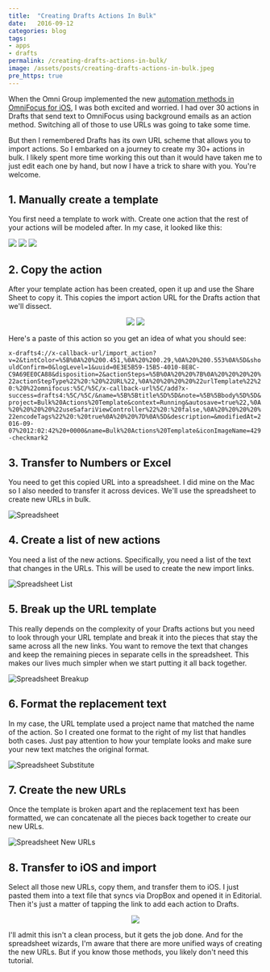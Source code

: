 ```yaml
---
title:  "Creating Drafts Actions In Bulk"
date:   2016-09-12
categories: blog
tags:
- apps
- drafts
permalink: /creating-drafts-actions-in-bulk/
image: /assets/posts/creating-drafts-actions-in-bulk.jpeg
pre_https: true
---
```

When the Omni Group implemented the new [automation methods in OmniFocus for iOS](https://discourse.omnigroup.com/t/implementation-details-for-omnifocus-2-14-automation/24179?u=joebuhlig), I was both excited and worried. I had over 30 actions in Drafts that send text to OmniFocus using background emails as an action method. Switching all of those to use URLs was going to take some time.
<!--more-->

But then I remembered Drafts has its own URL scheme that allows you to import actions. So I embarked on a journey to create my 30+ actions in bulk. I likely spent more time working this out than it would have taken me to just edit each one by hand, but now I have a trick to share with you. You're welcome.

## 1. Manually create a template

You first need a template to work with. Create one action that the rest of your actions will be modeled after. In my case, it looked like this:

<img class="post-image-mini" src="/assets/posts_extra/creating-drafts-actions-in-bulk/template.png" />
<img class="post-image-mini" src="/assets/posts_extra/creating-drafts-actions-in-bulk/template-steps.png" />
<img class="post-image-mini" src="/assets/posts_extra/creating-drafts-actions-in-bulk/template-url-step.png" />

## 2. Copy the action

After your template action has been created, open it up and use the Share Sheet to copy it. This copies the import action URL for the Drafts action that we'll dissect.

<center><img class="post-image-mini" src="/assets/posts_extra/creating-drafts-actions-in-bulk/template-share-button.png" />
<img class="post-image-mini" src="/assets/posts_extra/creating-drafts-actions-in-bulk/template-share-sheet.png" /></center>

Here's a paste of this action so you get an idea of what you should see:

`x-drafts4://x-callback-url/import_action?v=2&tintColor=%5B%0A%20%200.451,%0A%20%200.29,%0A%20%200.553%0A%5D&shouldConfirm=0&logLevel=1&uuid=0E3E5B59-15B5-4010-8E8C-C9A69EE0CA88&disposition=2&actionSteps=%5B%0A%20%20%7B%0A%20%20%20%20%22actionStepType%22%20:%20%22URL%22,%0A%20%20%20%20%22urlTemplate%22%20:%20%22omnifocus:%5C/%5C/x-callback-url%5C/add?x-success=drafts4:%5C/%5C/&name=%5B%5Btitle%5D%5D&note=%5B%5Bbody%5D%5D&project=Bulk%20Actions%20Template&context=Running&autosave=true%22,%0A%20%20%20%20%22useSafariViewController%22%20:%20false,%0A%20%20%20%20%22encodeTags%22%20:%20true%0A%20%20%7D%0A%5D&description=&modifiedAt=2016-09-07%2012:02:42%20+0000&name=Bulk%20Actions%20Template&iconImageName=429-checkmark2`

## 3. Transfer to Numbers or Excel

You need to get this copied URL into a spreadsheet. I did mine on the Mac so I also needed to transfer it across devices. We'll use the spreadsheet to create new URLs in bulk.

![Spreadsheet](/assets/posts_extra/creating-drafts-actions-in-bulk/spreadsheet.png)

## 4. Create a list of new actions

You need a list of the new actions. Specifically, you need a list of the text that changes in the URLs. This will be used to create the new import links.

![Spreadsheet List](/assets/posts_extra/creating-drafts-actions-in-bulk/spreadsheet-list.png)

## 5. Break up the URL template

This really depends on the complexity of your Drafts actions but you need to look through your URL template and break it into the pieces that stay the same across all the new links. You want to remove the text that changes and keep the remaining pieces in separate cells in the spreadsheet. This makes our lives much simpler when we start putting it all back together.

![Spreadsheet Breakup](/assets/posts_extra/creating-drafts-actions-in-bulk/spreadsheet-url-breakup.png)

## 6. Format the replacement text

In my case, the URL template used a project name that matched the name of the action. So I created one format to the right of my list that handles both cases. Just pay attention to how your template looks and make sure your new text matches the original format.

![Spreadsheet Substitute](/assets/posts_extra/creating-drafts-actions-in-bulk/spreadsheet-substitute.png)

## 7. Create the new URLs

Once the template is broken apart and the replacement text has been formatted, we can concatenate all the pieces back together to create our new URLs.

![Spreadsheet New URLs](/assets/posts_extra/creating-drafts-actions-in-bulk/spreadsheet-new-urls.png)

## 8. Transfer to iOS and import

Select all those new URLs, copy them, and transfer them to iOS. I just pasted them into a text file that syncs via DropBox and opened it in Editorial. Then it's just a matter of tapping the link to add each action to Drafts.

<center><img class="post-image-mini" src="/assets/posts_extra/creating-drafts-actions-in-bulk/editorial.png" /></center>

I'll admit this isn't a clean process, but it gets the job done. And for the spreadsheet wizards, I'm aware that there are more unified ways of creating the new URLs. But if you know those methods, you likely don't need this tutorial.
